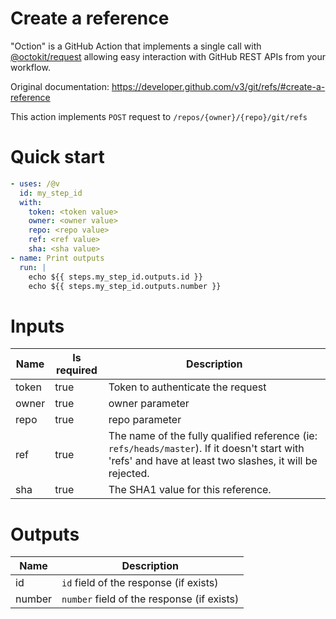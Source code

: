# Create a reference

"Oction" is a GitHub Action that implements a single call with 
[@octokit/request](https://www.npmjs.com/package/@octokit/request)
allowing easy interaction with GitHub REST APIs from your workflow.

Original documentation: https://developer.github.com/v3/git/refs/#create-a-reference

This action implements `POST` request to `/repos/{owner}/{repo}/git/refs`


# Quick start

```yaml
- uses: /@v
  id: my_step_id
  with:
    token: <token value>
    owner: <owner value>
    repo: <repo value>
    ref: <ref value>
    sha: <sha value>
- name: Print outputs
  run: |
    echo ${{ steps.my_step_id.outputs.id }}
    echo ${{ steps.my_step_id.outputs.number }}
```


# Inputs

| Name | Is required | Description |
|---|---|---|
|token|true|Token to authenticate the request
|owner|true|owner parameter
|repo|true|repo parameter
|ref|true|The name of the fully qualified reference (ie: `refs/heads/master`). If it doesn't start with 'refs' and have at least two slashes, it will be rejected.
|sha|true|The SHA1 value for this reference.

# Outputs

| Name | Description |
|---|---|
|id|`id` field of the response (if exists)|
|number|`number` field of the response (if exists)|


